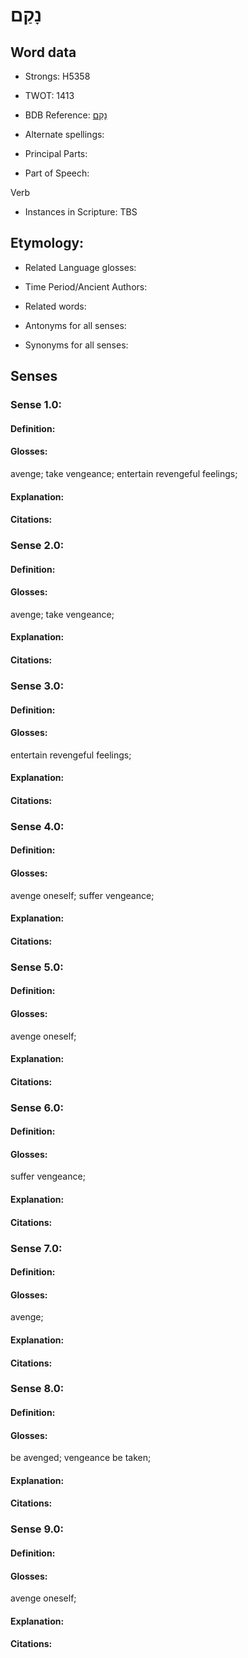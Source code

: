 # נָקַם

<!-- Status: S2="NeedsEdits" -->
<!-- Lexica used for edits:   -->

## Word data

* Strongs: H5358

* TWOT: 1413

* BDB Reference: [נָקַם](rc://en/bdb/dict/n.ff.aa)

* Alternate spellings:

* Principal Parts:

* Part of Speech:

Verb

* Instances in Scripture: TBS

## Etymology:

* Related Language glosses:

* Time Period/Ancient Authors:

* Related words:

* Antonyms for all senses:

* Synonyms for all senses:

## Senses

### Sense 1.0:

#### Definition:

#### Glosses:

avenge; take vengeance; entertain revengeful feelings; 

#### Explanation:

#### Citations:



### Sense 2.0:

#### Definition:

#### Glosses:

avenge; take vengeance; 

#### Explanation:

#### Citations:



### Sense 3.0:

#### Definition:

#### Glosses:

entertain revengeful feelings; 

#### Explanation:

#### Citations:



### Sense 4.0:

#### Definition:

#### Glosses:

avenge oneself; suffer vengeance; 

#### Explanation:

#### Citations:



### Sense 5.0:

#### Definition:

#### Glosses:

avenge oneself; 

#### Explanation:

#### Citations:



### Sense 6.0:

#### Definition:

#### Glosses:

suffer vengeance; 

#### Explanation:

#### Citations:



### Sense 7.0:

#### Definition:

#### Glosses:

avenge; 

#### Explanation:

#### Citations:



### Sense 8.0:

#### Definition:

#### Glosses:

be avenged; vengeance be taken; 

#### Explanation:

#### Citations:



### Sense 9.0:

#### Definition:

#### Glosses:

avenge oneself; 

#### Explanation:

#### Citations:



